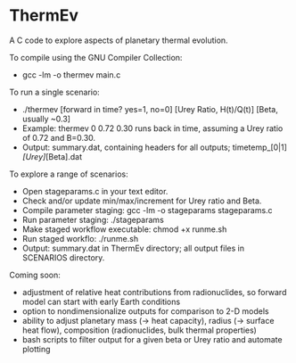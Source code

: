 # ThermEv

  A C code to explore aspects of planetary thermal evolution.

  To compile using the GNU Compiler Collection:
   - gcc -lm -o thermev main.c

  To run a single scenario:
   - ./thermev [forward in time? yes=1, no=0] [Urey Ratio, H(t)/Q(t)] [Beta, usually ~0.3]
   - Example: thermev 0 0.72 0.30 runs back in time, assuming a Urey ratio of 0.72 and B=0.30.
   - Output: summary.dat, containing headers for all outputs; timetemp_[0|1]_[Urey]_[Beta].dat

  To explore a range of scenarios:
   - Open stageparams.c in your text editor.
   - Check and/or update min/max/increment for Urey ratio and Beta.
   - Compile parameter staging: gcc -lm -o stageparams stageparams.c
   - Run parameter staging: ./stageparams
   - Make staged workflow executable: chmod +x runme.sh
   - Run staged workflo: ./runme.sh
   - Output: summary.dat in ThermEv directory; all output files in SCENARIOS directory.

  Coming soon:
   - adjustment of relative heat contributions from radionuclides, so forward model can start with early Earth conditions
   - option to nondimensionalize outputs for comparison to 2-D models
   - ability to adjust planetary mass (-> heat capacity), radius (-> surface heat flow), composition (radionuclides, bulk thermal properties)
   - bash scripts to filter output for a given beta or Urey ratio and automate plotting

